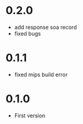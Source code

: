 # 0.2.0

* add response soa record
* fixed bugs

# 0.1.1

* fixed mips build error

# 0.1.0

* First version

